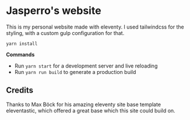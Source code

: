 # Jasperro's website

This is my personal website made with eleventy. I used tailwindcss for the styling, with a custom gulp configuration for that. 

```
yarn install
````

__Commands__

* Run `yarn start` for a development server and live reloading
* Run `yarn run build` to generate a production build

## Credits

Thanks to Max Böck for his amazing eleventy site base template eleventastic, which offered a great base which this site could build on.
